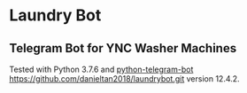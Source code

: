 # Laundry Bot
## Telegram Bot for YNC Washer Machines

<p>Tested with Python 3.7.6 and <a href="https://github.com/python-telegram-bot/python-telegram-bot">python-telegram-bot https://github.com/danieltan2018/laundrybot.git</a> version 12.4.2.</p>
